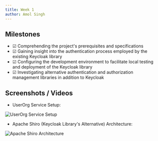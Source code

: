 ```yaml
---
title: Week 1
author: Amol Singh   
---
```


## Milestones
- &#x2611; Comprehending the project's prerequisites and specifications
- &#x2611; Gaining insight into the authentication process employed by the existing Keycloak library
- &#x2611; Configuring the development environment to facilitate local testing and deployment of the Keycloak library
- &#x2611; Investigating alternative authentication and authorization management libraries in addition to Keycloak

## Screenshots / Videos 

- UserOrg Service Setup:

![UserOrg Service Setup](https://drive.google.com/uc?export=view&id=15ykZTk33CzWcp11D2oyeyhdHkFN8TcTW)

- Apache Shiro (Keycloak Library's Alternative) Architecture:

![Apache Shiro Architecture](https://drive.google.com/uc?export=view&id=1QXprb7-_JIm_RlayfkIJ2SO6h8qpDRkX)